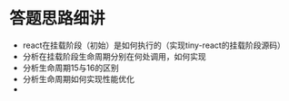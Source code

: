# 答题思路细讲
- react在挂载阶段（初始）是如何执行的（实现tiny-react的挂载阶段源码）
- 分析在挂载阶段生命周期分别在何处调用，如何实现
- 分析生命周期15与16的区别
- 分析生命周期如何实现性能优化
- 